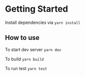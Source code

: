 # Getting Started

Install dependencies via `yarn install`

## How to use

To start dev server `yarn dev`

To build `yarn build`

To run test `yarn test`